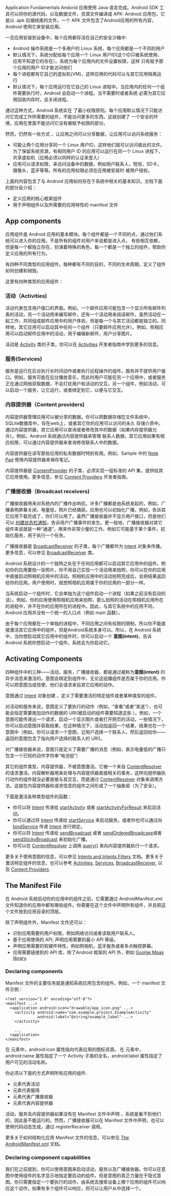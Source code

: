 Application Fundamentals
Andorid 应用使用 Java 语言完成。Android SDK 工具可以将你的源代码，以及数据文件，资源文件编译成 APK: Android 应用包，它是以 .apk
后缀结尾的文件。一个 APK 文件包含了Android应用的所有内容，Android 使用它来安装应用。

一旦应用安装到设备中，每个应用都存活在自己的安全沙箱中:
* Android 操作系统是一个多用户的 Linux 系统，每个应用都是一个不同的用户
* 默认情况下，系统分配给每个应用一个 Linux 用户ID(这个ID只被系统使用，应用不知道它的存在）。系统为每个应用内的文件设置权限，这样
只有赋予那个应用的用户 ID才能访问他们
* 每个进程都有它自己的虚拟机(VM)，这样应用的代码可以与其它应用隔离运行
* 默认情况下，每个应用运行在它自己的 Linux 进程中。当应用内的任何一个组件需要执行时，Android 会启动一个进程。当不需要时或者系统
必需为其它应用回收内存时，会关闭进程。

通过这种方式，Android 系统实在 了最小权限原则。每个应用默认情况下只能访问它完成工作所需要的组件，不能访问更多的东西。这就创建了
一个安全的环境，应用在里面不能访问它没有被赋予权限的部分。

然而，仍然有一些方式 ，让应用之间可以分享数据，让应用可以访问系统服务：
* 可能让两个应用分享同一个 Linux 用户ID，这样他们就可以访问彼此的文件。为了保留系统资源，有相同用户 ID 的应用可以运行在同一个
Linux 进程下，共享虚拟机（应用必须以同样的认证来登入）
* 应用可以请求权限，来访问设备中的数据，例如用户联系人，短信，SD卡，摄像头，蓝牙等等。所有的应用权限必须在应用被安装时
被用户授权。

上面的内容包含了与 Android 应用如何存在于系统中相关的基本知识。文档下面的部分会介绍：
* 定义应用的核心框架组件
* 用于声明组件以及所需要的应用特性的 manifest 文件

## App components
应用组件是 Android 应用的基本模块。每个组件都是一个不同的点，通过他们系统可以进入你的应用。不是所有的组件对用户来说都是进入点，
有些相互依赖，但是每一个都独立存在，扮演着特殊的角色，每一个都是一个独立的组件，帮助你定义应用的所有行为。

有四种不同类型的应用组件。每种都有不同的目的，不同的生命周期，定义了组件如何创建和销毁。

这里有四种类型的应用组件：

### 活动（Activities)
活动代表包含用户接口的界面。例如，一个邮件应用可能包含一个显示所有邮件列表的活动，另一个活动用来编写邮件，还有一个活动用来阅读邮件。虽然活动在一起工作，共同组成邮件应用中的用户体验，但是每一个与其它活动都是独立的。同样地，其它应用可以启动其中任何一个组件（只要邮件应用允许）。例如，照相应用可以启动邮件应用中的活动，用于编辑新邮件，用户分享图片。

活动是 [Activity]() 类的子类，你可以在 [Activities]() 开发者指南中学到更多的信息。

### 服务(Services)
服务是运行在后台执行长时间动作或者执行远程操作的组件。服务并不提供用户接口。例如，服务可能在后台播放音乐，而此时用户可能在另一个应用中，或者服务正在通过网络获取数据，不会打扰用户和活动的交互。另一个组件，例如活动，可以启动一个服务，让它运行，或者绑定到它，以便与它交互。

### 内容提供器（Content providers)
内容提供器管理应用可以被分享的数据。你可以把数据存储在文件系统中，SQLite数据库中，存在web上，或者其它你的应用可以访问的永久
存储介质中。通过内容提供器，其它应用可以查询或者修改其中的数据（如果内存提供器允许）。例如，Android 系统通过内容提供器来管理
联系人数据，其它应用如果有相应权限，可以通过内容提供器来查询修改联系人中的数据。

内容提供器在读写那些应用的私有数据时特别有用。例如，Sample 中的 [Note Pad]() 使用内容提供器来保存笔记。

内容提供器是 [ContentProvider]() 的子类，必须实现一组标准的 API 集，提供给其它应用使用。更多信息，参见 [Content Providers]() 开发者指南。

### 广播接收器（Broadcast receivers)
广播接收器用来对系统内的广播作出响应。许多广播都是由系统发起的，例如，广播表明屏幕关闭，电量低，照片已经捕获。应用也可以初始化广播，例如，告诉其它应用下载完成了，你们可以用了。虽然广播接收器并不显示用户接口，但是他们可以 [创建状态栏通知]()，告诉用户广播事件的发生。更一般地，广播接收器对其它组件来说就是一种“通道”，用来作非常少量的工作。例如它可能基于某个事件，初始化服务，用于执行一个任务。

广播接收器是 [BroadcastReceiver]() 的子类，每个广播都作为 [Intent]() 对象来传播。更多信息，可以参见 [BroadcastReceiver]() 类。

Android 系统设计的一个独特之处在于任何应用都可以启动其它应用中的组件。例如你的应用要拍一张照片，你不用自己实现一个活动用来拍照，你可以在你的应用中直接启动照相机应用中的活动。照相机应用中的活动拍照完成后，会把结果返回给你的应用。用户使用时，就想照相机应用属于你的应用的一部分一样。

当系统启动一个组件时，它会单独为这个组件启动一个进程（如果之前没有启动的话）。例如，你的应用使用照相机应用来拍照，那么拍照的活动在照相机应用所在的进程中，并不在你的应用所在的进程中。因此，与其它系统中的应用不同，Android 应用并没有一个统一的入口点（例如 main 函数）。

由于每个应用都在一个单独的进程中，不同应用之间有权限的限制，所以你不能直接激活其它应用中的组件，但是Android系统本身可以。所以，在 Android 系统中，当你想启动其它应用中的组件时，你可以启动一个 **意图(intent)**，告诉 Android 系统你想启动一个组件。系统会为你启动它。

## Activating Components
四种组件中的三种——活动，服务，广播接收器，都是通过被称为**意图(intent)** 的异步消息来激活的。意图会绑定到组件中，无论这组播组件是否属于你的应用。你可以把意图当成信使，他们会请求来自其它应用的动作。

意图通过 [Intent]() 对象创建 ，定义了需要激活的特定组件或者某种类型的组件。

对活动和服务来说，意图定义了要执行的动作（例如，“查看”或者“发送”），也可能会指定需要施加动作的数据的 URI(被启动的组件需要知道这些 ）。例如，一个意图可能传递出一个请求，启动一个显示图片或者打开网页的活动。一些情况下，你可以启动意图并获取结果，在这种情况下，活动加返回一个结果，结果也在一个意图中（例如，你可以请求一个意图，记用户选择一个联系人，然后返回给你——返回的意图包含了指向用户选择的联系人的 URI)。

对广播接收器来说，意图只是定义了需要广播的消息（例如，表示电量低的广播只包含一个已知的动作字符串“电池低”）

其它的组件类型，内容提供器，不被意图激活。它被一个来自 [ContentResolver]() 的请求激活。内容解析器用来处理与内容提供器直接相关的事务，这样向提供器执行动作的组件就没必要直接与其交互，而是通过 [ContentResolver]() 对象来调用方法。这就在内容提供器和请求信息的组件之间形成了一个抽象层（为了安全）。

下面是激活各种类型组件的函数：

* 你可以将 [Intent]() 传递给 [startActivity]() 或者 [startActivityForResult]() 来启动活动。
* 你可以通过将 [Intent]() 传递给 [startService]() 来启动服务。或者你也可以通过向 [bindService]() 传递 [Intent]() 进行绑定。
* 你可以将 [Intent]() 传递给 [sendBroadcast]() 或者 [sendOrderedBroadcase]()或者 [sendStickyBroadcast]() 来初始化广播。
* 你可以在 [ContentResolver]() 上调用 [query()]() 来向内容提供器执行一个请求。

更多关于使用意图的信息，可以参见 [Intents and Intents Filters]() 文档。更多关于激活特定组件的信息，也可以参考 [Activities](), [Services](), [BroadcastReceiver](), 以及 [Content Providers]().

## The Manifest File
在 Android 系统启动你的应用中的组件之前，它需要通过 AndroidManifest.xml 文件知道你的应用中都有哪些组件。你需要在这个文件中声明所有组件，并且把这个文件放到应用目录的顶层。

除了声明组件外，Manifest 文件还可以：
* 识别应用需要的用户权限，例如网络访问或者读取用户联系人。
* 基于应用使用的 API, 声明应用需要的最小 API 等级。
* 声明应用需要的软硬件特性，例如照相机，蓝牙服务或者多点触控屏幕。
* 应用需要链接到的 API 库，除了Android 框架的 API 外，例如 [Goolge Mpas library]().

### Declaring components
Manifest 文件的主要任务就是通知系统应用包含的组件。例如，一个 manifest 文件示例：

```
<?xml version="1.0" encoding="utf-8"?>
<manifest ...>
  <application android:icon="drawable/app_icon.png" ...>
    <activity android:name="com.example.project.ExampleActivity"
              android:label="@string/example_label" ...>
    </activity>
    
    ...
  <application>
</manifest>
```

在 <application> 元素中，android:icon 属性指向代表应用的图标资源。
在 <activity> 元素中，android:name 属性指定了一个 Activity 子类的全名，android:label 属性指定了用户可见的活动名称。

你必须以下面的方式声明所有应用的组件:

* <activity> 元素代表活动
* <service> 元素代表服用
* <receiver> 元素代表广播接收器
* <proivder> 元素代表内容提供器

活动，服务及内容提供器如果没有在 Manifest 文件中声明 ，系统是看不到他们的，因此是不能运行的。然而，广播接收器可以在 Manifest 文件中声明，也可以使用代码动态生成，通过 registerReceiver 调用。

更多关于如何结构化应用 Manifest 文件的信息，可以参见 [The AndroidManifest.xml]() 文档。

### Declaring component capabilities
我们在之前提到，你可以使用意图来启动活动，服务以及广播接收器。你可以在意图中使用组件的名字显示地指定要启动的组件。但是意图的真正力量在于隐式意图。你只需要指定一个要执行的动作，由系统去搜索设备上哪个应用的组件可以响应这个动作，如果有多个组件可以响应，则可以让用户从中选择一个。

